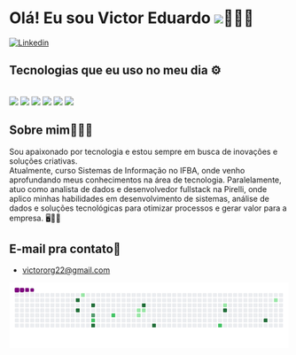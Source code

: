 
### <h1>Olá! Eu sou Victor Eduardo <img src="https://raw.githubusercontent.com/kaueMarques/kaueMarques/master/hi.gif" height="20px">👨🏼‍💻</h1>

[![Linkedin](https://img.shields.io/badge/LinkedIn-0077B5?style=for-the-badge&logo=linkedin&logoColor=white)](https://www.linkedin.com/in/victor-eduardo-pereira-morais-110691267/)

## <h2>Tecnologias que eu uso no meu dia ⚙️

<div style="display: inline_block"><br/>
<img align="center alt="html5" src="https://img.shields.io/badge/HTML5-E34F26?style=for-the-badge&logo=html5&logoColor=white">
<img align="center alt="CSS" src="https://img.shields.io/badge/CSS3-1572B6?style=for-the-badge&logo=css3&logoColor=white">
<img align="center alt="JS" src="https://img.shields.io/badge/JavaScript-F7DF1E?style=for-the-badge&logo=javascript&logoColor=black">
<img align="center alt="TS" src="https://img.shields.io/badge/TypeScript-007ACC?style=for-the-badge&logo=typescript&logoColor=white">
<img align="center alt="angular" src="https://img.shields.io/badge/Angular-DD0031?style=for-the-badge&logo=angular&logoColor=white">
<img align="center alt="python" src="https://img.shields.io/badge/Python-3776AB?style=for-the-badge&logo=python&logoColor=white">



 </div>
<h2>Sobre mim🙋🏼‍♂️</h2>
 Sou apaixonado por tecnologia e estou sempre em busca de inovações e soluções criativas. <br>
 Atualmente, curso Sistemas de Informação no IFBA, onde venho aprofundando meus conhecimentos na área de tecnologia. Paralelamente, atuo como analista de dados e desenvolvedor fullstack na Pirelli, onde aplico minhas habilidades em desenvolvimento de sistemas, análise de dados e soluções tecnológicas para otimizar processos e gerar valor para a empresa.
🖥️🏃🏼

## E-mail pra contato📧
- [victororg22@gmail.com](mailto:victororg22@gmail.com)

![snake gif](https://github.com/vicx074/vicx074/blob/output/github-contribution-grid-snake.gif)
